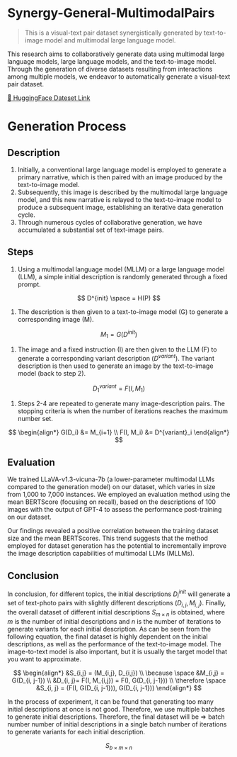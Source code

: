 # Synergy-General-MultimodalPairs
> This is a visual-text pair dataset synergistically generated by text-to-image model and multimodal large language model.

This research aims to collaboratively generate data using multimodal large language models, large language models, and the text-to-image model. Through the generation of diverse datasets resulting from interactions among multiple models, we endeavor to automatically generate a visual-text pair dataset.

[🤗 HuggingFace Dateset Link](https://huggingface.co/datasets/MaoXun/Synergy-General-MultimodalPairs)

# Generation Process
## Description
1. Initially, a conventional large language model is employed to generate a primary narrative, which is then paired with an image produced by the text-to-image model. 
2. Subsequently, this image is described by the multimodal large language model, and this new narrative is relayed to the text-to-image model to produce a subsequent image, establishing an iterative data generation cycle. 
3. Through numerous cycles of collaborative generation, we have accumulated a substantial set of text-image pairs.

## Steps
1. Using a multimodal language model (MLLM) or a large language model (LLM), a simple initial description is randomly generated through a fixed prompt.
   
$$ D^{init} \space = H(P) $$

1. The description is then given to a text-to-image model (G) to generate a corresponding image (M).
   
$$ M_1 = G(D^{init}) $$

1. The image and a fixed instruction (I) are then given to the LLM (F) to generate a corresponding variant description ($D^{variant}$). The variant description is then used to generate an image by the text-to-image model (back to step 2).
   
$$ D^{variant}_1 = F(I, M_1) $$

1. Steps 2-4 are repeated to generate many image-description pairs. The stopping criteria is when the number of iterations reaches the maximum number set.
   
$$ \begin{align*} 
    G(D_i) &= M_{i+1} \\
    F(I, M_i) &= D^{variant}_i 
\end{align*} $$

## Evaluation
We trained LLaVA-v1.3-vicuna-7b (a lower-parameter multimodal LLMs compared to the generation model) on our dataset, which varies in size from 1,000 to 7,000 instances. We employed an evaluation method using the mean BERTScore (focusing on recall), based on the descriptions of 100 images with the output of GPT-4 to assess the performance post-training on our dataset. 

Our findings revealed a positive correlation between the training dataset size and the mean BERTScores. This trend suggests that the method employed for dataset generation has the potential to incrementally improve the image description capabilities of multimodal LLMs (MLLMs).

## Conclusion
In conclusion, for different topics, the initial descriptions $D_i^{init}$ will generate a set of text-photo pairs with slightly different descriptions ($D_{i,j}, M_{i,j}$). Finally, the overall dataset of different initial descriptions $S_{m\times n}$ is obtained, where $m$ is the number of initial descriptions and $n$ is the number of iterations to generate variants for each initial description. As can be seen from the following equation, the final dataset is highly dependent on the initial descriptions, as well as the performance of the text-to-image model. The image-to-text model is also important, but it is usually the target model that you want to approximate.

$$ \begin{align*} 
&S_{i,j} = (M_{i,j}, D_{i,j}) \\
\because \space &M_{i,j} = G(D_{i, j-1}) \\
&D_{i, j}= F(I, M_{i,j}) = F(I, G(D_{i, j-1})) \\
\therefore \space &S_{i, j} = (F(I, G(D_{i, j-1})), G(D_{i, j-1}))
\end{align*} $$

In the process of experiment, it can be found that generating too many initial descriptions at once is not good. Therefore, we use multiple batches to generate initial descriptions. Therefore, the final dataset will be ⇒ batch number number of initial descriptions in a single batch number of iterations to generate variants for each initial description.

$$S_{b \times m \times n}$$